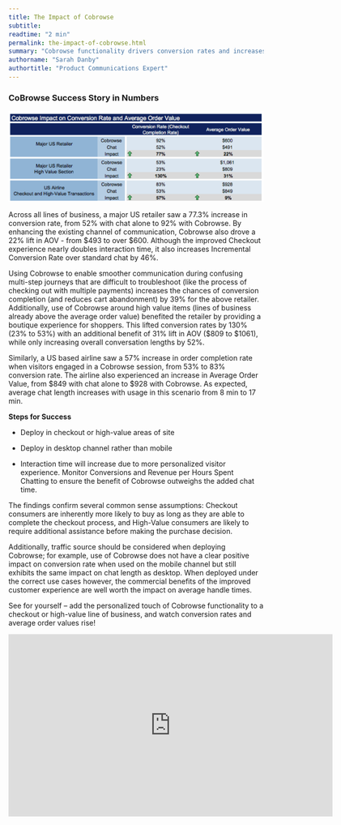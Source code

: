 ```yaml
---
title: The Impact of Cobrowse
subtitle:
readtime: "2 min"
permalink: the-impact-of-cobrowse.html
summary: "Cobrowse functionality drivers conversion rates and increases average order value for retail interactions."
authorname: "Sarah Danby"
authortitle: "Product Communications Expert"
---
```


### CoBrowse Success Story in Numbers


![image alt text](img/impact.png)

Across all lines of business, a major US retailer saw a 77.3% increase in conversion rate, from 52% with chat alone to 92% with
Cobrowse. By enhancing the existing channel of communication, Cobrowse also drove a 22% lift in AOV - from $493 to over
$600. Although the improved Checkout experience nearly doubles interaction time, it also increases Incremental Conversion
Rate over standard chat by 46%.

Using Cobrowse to enable smoother communication during confusing multi-step journeys that are difficult to troubleshoot (like
the process of checking out with multiple payments) increases the chances of conversion completion (and reduces cart
abandonment) by 39% for the above retailer. Additionally, use of Cobrowse around high value items (lines of business already
above the average order value) benefited the retailer by providing a boutique experience for shoppers. This lifted conversion
rates by 130% (23% to 53%) with an additional benefit of 31% lift in AOV ($809 to $1061), while only increasing overall
conversation lengths by 52%.

Similarly, a US based airline saw a 57% increase in order completion rate when visitors engaged in a Cobrowse session, from
53% to 83% conversion rate. The airline also experienced an increase in Average Order Value, from $849 with chat alone to
$928 with Cobrowse. As expected, average chat length increases with usage in this scenario from 8 min to 17 min.

**Steps for Success**

* Deploy in checkout or high-value areas of site

* Deploy in desktop channel rather than mobile

* Interaction time will increase due to more personalized visitor experience. Monitor Conversions and Revenue per Hours Spent Chatting to ensure the benefit of Cobrowse outweighs the added chat time.

The findings confirm several common sense assumptions: Checkout consumers are inherently more likely to buy as long as they
are able to complete the checkout process, and High-Value consumers are likely to require additional assistance before making
the purchase decision.

Additionally, traffic source should be considered when deploying Cobrowse; for example, use of Cobrowse does not have a
clear positive impact on conversion rate when used on the mobile channel but still exhibits the same impact on chat length as
desktop. When deployed under the correct use cases however, the commercial benefits of the improved customer experience
are well worth the impact on average handle times.

See for yourself – add the personalized touch of Cobrowse functionality to a checkout or high-value line of business,
and watch conversion rates and average order values rise!

<div style="display: block; position: relative; max-width: 100%;"><div class="iframecontainer"><iframe src="https://player.vimeo.com/video/238900340" width="640" height="360" frameborder="0" webkitallowfullscreen mozallowfullscreen allowfullscreen></iframe></div></div>
